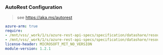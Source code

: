 ### AutoRest Configuration

> see https://aka.ms/autorest

``` yaml
azure-arm: true
require:
- /mnt/vss/_work/1/s/azure-rest-api-specs/specification/datashare/resource-manager/readme.md
- /mnt/vss/_work/1/s/azure-rest-api-specs/specification/datashare/resource-manager/readme.go.md
license-header: MICROSOFT_MIT_NO_VERSION
module-version: 1.2.1
```